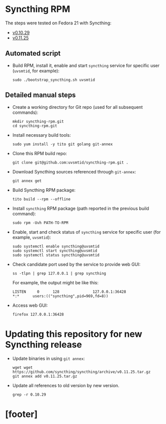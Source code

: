 
# Syncthing RPM #

The steps were tested on Fedora 21 with Syncthing:
*   [v0.10.29][1]
*   [v0.11.25][2]

## Automated script ##

*   Build RPM, install it, enable and start `syncthing` service
    for specific user (`uvsmtid`, for example):

    ```
    sudo ./bootstrap_syncthing.sh uvsmtid
    ```

## Detailed manual steps ##

*   Create a working directory for Git repo
    (used for all subsequent commands):

    ```
    mkdir syncthing-rpm.git
    cd syncthing-rpm.git
    ```

*   Install necessary build tools:

    ```
    sudo yum install -y tito git golang git-annex
    ```

*   Clone this RPM build repo:

    ```
    git clone git@github.com:uvsmtid/syncthing-rpm.git .
    ```

*   Download Syncthing sources referenced through `git-annex`:

    ```
    git annex get
    ```

*   Build Syncthing RPM package:

    ```
    tito build --rpm --offline
    ```

*   Install `syncthing` RPM package
    (path reported in the previous build command):

    ```
    sudo rpm -Uvh PATH-TO-RPM
    ```

*   Enable, start and check status of `syncthing` service for specific user
    (for example, `uvsmtid`):

    ```
    sudo systemctl enable syncthing@uvsmtid
    sudo systemctl start syncthing@uvsmtid
    sudo systemctl status syncthing@uvsmtid
    ```

*   Check candidate port used by the service to provide web GUI:

    ```
    ss -tlpn | grep 127.0.0.1 | grep syncthing
    ```

    For example, the output might be like this:

    ```
    LISTEN     0      128               127.0.0.1:36428                    *:*      users:(("syncthing",pid=969,fd=8))
    ```

*   Access web GUI:

    ```
    firefox 127.0.0.1:36428
    ```

# Updating this repository for new Syncthing release #


*   Update binaries in using `git annex`:

    ```
    wget wget https://github.com/syncthing/syncthing/archive/v0.11.25.tar.gz
    git annex add v0.11.25.tar.gz
    ```

*   Update all references to old version by new version.

    ```
    grep -r 0.10.29
    ```

# [footer] #

[1]: https://github.com/syncthing/syncthing/releases/tag/v0.10.29
[2]: https://github.com/syncthing/syncthing/releases/tag/v0.11.25

